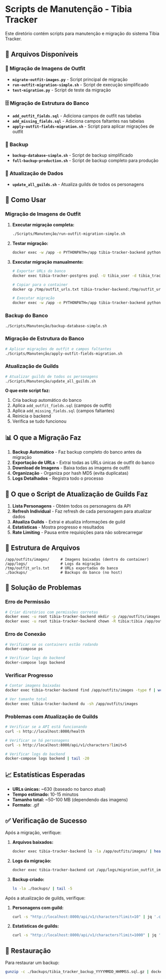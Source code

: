 # Scripts de Manutenção - Tibia Tracker

Este diretório contém scripts para manutenção e migração do sistema Tibia Tracker.

## 📁 Arquivos Disponíveis

### 🔄 Migração de Imagens de Outfit

- **`migrate-outfit-images.py`** - Script principal de migração
- **`run-outfit-migration-simple.sh`** - Script de execução simplificado
- **`test-migration.py`** - Script de teste da migração

### 🗄️ Migração de Estrutura do Banco

- **`add_outfit_fields.sql`** - Adiciona campos de outfit nas tabelas
- **`add_missing_fields.sql`** - Adiciona campos faltantes nas tabelas
- **`apply-outfit-fields-migration.sh`** - Script para aplicar migrações de outfit

### 💾 Backup

- **`backup-database-simple.sh`** - Script de backup simplificado
- **`full-backup-production.sh`** - Script de backup completo para produção

### 🔄 Atualização de Dados

- **`update_all_guilds.sh`** - Atualiza guilds de todos os personagens

## 🚀 Como Usar

### Migração de Imagens de Outfit

1. **Executar migração completa:**
   ```bash
   ./Scripts/Manutenção/run-outfit-migration-simple.sh
   ```

2. **Testar migração:**
   ```bash
   docker exec -w /app -e PYTHONPATH=/app tibia-tracker-backend python /app/Scripts/Manutenção/test-migration.py
   ```

3. **Executar migração manualmente:**
   ```bash
   # Exportar URLs do banco
   docker exec tibia-tracker-postgres psql -U tibia_user -d tibia_tracker -t -c "SELECT DISTINCT outfit_image_url FROM characters WHERE outfit_image_url IS NOT NULL AND outfit_image_url != '';" > /tmp/outfit_urls.txt
   
   # Copiar para o container
   docker cp /tmp/outfit_urls.txt tibia-tracker-backend:/tmp/outfit_urls.txt
   
   # Executar migração
   docker exec -w /app -e PYTHONPATH=/app tibia-tracker-backend python /app/Scripts/Manutenção/migrate-outfit-images.py
   ```

### Backup do Banco

```bash
./Scripts/Manutenção/backup-database-simple.sh
```

### Migração de Estrutura do Banco

```bash
# Aplicar migrações de outfit e campos faltantes
./Scripts/Manutenção/apply-outfit-fields-migration.sh
```

### Atualização de Guilds

```bash
# Atualizar guilds de todos os personagens
./Scripts/Manutenção/update_all_guilds.sh
```

**O que este script faz:**
1. Cria backup automático do banco
2. Aplica `add_outfit_fields.sql` (campos de outfit)
3. Aplica `add_missing_fields.sql` (campos faltantes)
4. Reinicia o backend
5. Verifica se tudo funcionou

## 📊 O que a Migração Faz

1. **Backup Automático** - Faz backup completo do banco antes da migração
2. **Exportação de URLs** - Extrai todas as URLs únicas de outfit do banco
3. **Download de Imagens** - Baixa todas as imagens de outfit
4. **Organização** - Organiza por hash MD5 (evita duplicatas)
5. **Logs Detalhados** - Registra todo o processo

## 🔄 O que o Script de Atualização de Guilds Faz

1. **Lista Personagens** - Obtém todos os personagens da API
2. **Refresh Individual** - Faz refresh de cada personagem para atualizar dados
3. **Atualiza Guilds** - Extrai e atualiza informações de guild
4. **Estatísticas** - Mostra progresso e resultados
5. **Rate Limiting** - Pausa entre requisições para não sobrecarregar

## 📁 Estrutura de Arquivos

```
/app/outfits/images/     # Imagens baixadas (dentro do container)
/app/logs/               # Logs da migração
/tmp/outfit_urls.txt     # URLs exportadas do banco
./backups/               # Backups do banco (no host)
```

## 🔧 Solução de Problemas

### Erro de Permissão
```bash
# Criar diretórios com permissões corretas
docker exec -u root tibia-tracker-backend mkdir -p /app/outfits/images /app/logs
docker exec -u root tibia-tracker-backend chown -R tibia:tibia /app/outfits /app/logs
```

### Erro de Conexão
```bash
# Verificar se os containers estão rodando
docker-compose ps

# Verificar logs do backend
docker-compose logs backend
```

### Verificar Progresso
```bash
# Contar imagens baixadas
docker exec tibia-tracker-backend find /app/outfits/images -type f | wc -l

# Ver tamanho total
docker exec tibia-tracker-backend du -sh /app/outfits/images
```

### Problemas com Atualização de Guilds
```bash
# Verificar se a API está funcionando
curl -s http://localhost:8000/health

# Verificar se há personagens
curl -s http://localhost:8000/api/v1/characters?limit=5

# Verificar logs do backend
docker-compose logs backend | tail -20
```

## 📈 Estatísticas Esperadas

- **URLs únicas:** ~630 (baseado no banco atual)
- **Tempo estimado:** 10-15 minutos
- **Tamanho total:** ~50-100 MB (dependendo das imagens)
- **Formato:** .gif

## ✅ Verificação de Sucesso

Após a migração, verifique:

1. **Arquivos baixados:**
   ```bash
   docker exec tibia-tracker-backend ls -la /app/outfits/images/ | head -10
   ```

2. **Logs da migração:**
   ```bash
   docker exec tibia-tracker-backend cat /app/logs/migration_outfit_images.log | tail -20
   ```

3. **Backup criado:**
   ```bash
   ls -la ./backups/ | tail -5
   ```

Após a atualização de guilds, verifique:

1. **Personagens com guild:**
   ```bash
   curl -s "http://localhost:8000/api/v1/characters?limit=10" | jq '.characters[] | select(.guild != null) | {name: .name, guild: .guild}' | head -10
   ```

2. **Estatísticas de guilds:**
   ```bash
   curl -s "http://localhost:8000/api/v1/characters?limit=1000" | jq '.characters | group_by(.guild) | map({guild: .[0].guild, count: length}) | sort_by(.count) | reverse'
   ```

## 🔄 Restauração

Para restaurar um backup:
```bash
gunzip -c ./backups/tibia_tracker_backup_YYYYMMDD_HHMMSS.sql.gz | docker exec -i tibia-tracker-postgres psql -U tibia_user -d tibia_tracker
``` 